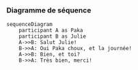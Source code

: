 ### Diagramme de séquence
```mermaid
sequenceDiagram
    participant A as Paka
    participant B as Julie
    A->>B: Salut Julie!
    B->>A: Oui Paka choux, et la journée!
    A->>B: Bien, et toi?
    B->>A: Très bien, merci!
```